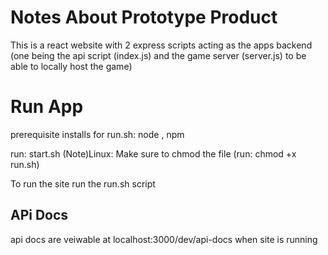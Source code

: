# Notes About Prototype Product
This is a react website with 2 express scripts acting as the apps backend (one being the api script (index.js) and the game server (server.js) to be able to locally host the game)

# Run App

prerequisite installs for run.sh: node , npm

run: start.sh
(Note)Linux: Make sure to chmod the file (run: chmod +x run.sh)

To run the site run the run.sh script

## APi Docs
api docs are veiwable at localhost:3000/dev/api-docs when site is running
